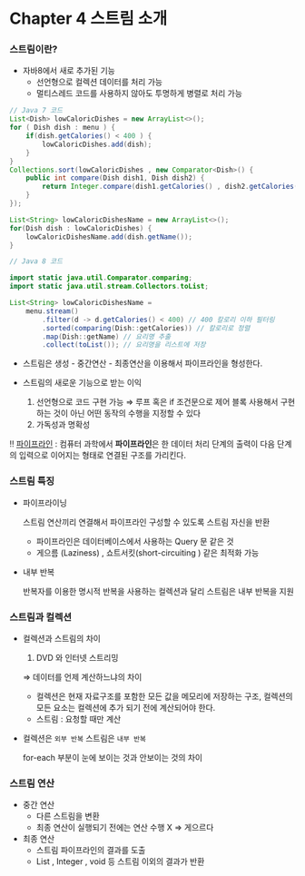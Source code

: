 # Chapter 4 스트림 소개

### 스트림이란?

- 자바8에서 새로 추가된 기능
    - 선언형으로 컬렉션 데이터를 처리 가능
    - 멀티스레드 코드를 사용하지 않아도 투명하게 병렬로 처리 가능

```java
// Java 7 코드 
List<Dish> lowCaloricDishes = new ArrayList<>();
for ( Dish dish : menu ) {
	if(dish.getCalories() < 400 ) {
		lowCaloricDishes.add(dish);
	}
}
Collections.sort(lowCaloricDishes , new Comparator<Dish>() {
	public int compare(Dish dish1, Dish dish2) {
		return Integer.compare(dish1.getCalories() , dish2.getCalories());
	}
});

List<String> lowCaloricDishesName = new ArrayList<>();
for(Dish dish : lowCaloricDishes) {
	lowCaloricDishesName.add(dish.getName());
}

// Java 8 코드 

import static java.util.Comparator.comparing;
import static java.util.stream.Collectors.toList;

List<String> lowCaloricDishesName = 
	menu.stream()
		.filter(d -> d.getCalories() < 400) // 400 칼로리 이하 필터링
		.sorted(comparing(Dish::getCalories)) // 칼로리로 정렬
		.map(Dish::getName) // 요리명 추출
		.collect(toList()); // 요리명을 리스트에 저장

```

- 스트림은 생성 - 중간연산 - 최종연산을 이용해서 파이프라인을 형성한다.

- 스트림의 새로운 기능으로 받는 이익
    1. 선언형으로 코드 구현 가능 ⇒ 루프 혹은 if 조건문으로 제어 블록 사용해서 구현하는 것이 아닌 어떤 동작의 수행을 지정할 수 있다
    2. 가독성과 명확성

‼️ [파이프라인](https://ko.wikipedia.org/wiki/%ED%8C%8C%EC%9D%B4%ED%94%84%EB%9D%BC%EC%9D%B8_(%EC%BB%B4%ED%93%A8%ED%8C%85)) : 컴퓨터 과학에서 **파이프라인**은 한 데이터 처리 단계의 출력이 다음 단계의 입력으로 이어지는 형태로 연결된 구조를 가리킨다.

### 스트림 특징

- 파이프라이닝

  스트림 연산끼리 연결해서 파이프라인 구성할 수 있도록 스트림 자신을 반환

    - 파이프라인은 데이터베이스에서 사용하는 Query 문 같은 것
    - 게으름 (Laziness) , 쇼트서킷(short-circuiting ) 같은 최적화 가능
- 내부 반복

  반복자를 이용한 명시적 반복을 사용하는 컬렉션과 달리 스트림은 내부 반복을 지원


### 스트림과 컬렉션

- 컬렉션과 스트림의 차이
    1. DVD 와 인터넷 스트리밍

  ⇒ 데이터를 언제 계산하느냐의 차이

    - 컬렉션은 현재 자료구조를 포함한 모든 값을 메모리에 저장하는 구조, 컬렉션의 모든 요소는 컬렉션에 추가 되기 전에 계산되어야 한다.
    - 스트림 : 요청할 때만 계산

- 컬렉션은 `외부 반복` 스트림은 `내부 반복`

  for-each 부분이 눈에 보이는 것과 안보이는 것의 차이


### 스트림 연산

- 중간 연산
    - 다른 스트림을 변환
    - 최종 연산이 실행되기 전에는 연산 수행 X ⇒ 게으르다
- 최종 연산
    - 스트림 파이프라인의 결과를 도출
    - List , Integer , void 등 스트림 이외의 결과가 반환